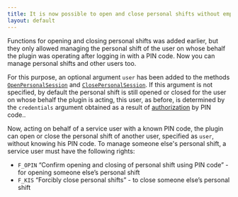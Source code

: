 ```yaml
---
title: It is now possible to open and close personal shifts without employee PIN codes
layout: default
---
```


Functions for opening and closing personal shifts was added earlier, but they only allowed managing the personal shift of the user on whose behalf the plugin was operating after logging in with a PIN code. Now you can manage personal shifts and other users too.

For this purpose, an optional argument `user` has been added to the methods [`OpenPersonalSession`](https://syrve.github.io/front.api.sdk/v7/html/M_Resto_Front_Api_IOperationService_OpenPersonalSession.htm) and [`ClosePersonalSession`](https://syrve.github.io/front.api.sdk/v7/html/M_Resto_Front_Api_IOperationService_ClosePersonalSession.htm). If this argument is not specified, by default the personal shift is still opened or closed for the user on whose behalf the plugin is acting, this user, as before, is determined by the `credentials` argument obtained as a result of [authorization](https://syrve.github.io/front.api.sdk/v7/html/M_Resto_Front_Api_IOperationService_AuthenticateByPin.htm) by PIN code..

Now, acting on behalf of a service user with a known PIN code, the plugin can open or close the personal shift of another user, specified as `user`, without knowing his PIN code. To manage someone else's personal shift, a service user must have the following rights:

- `F_OPIN` “Confirm opening and closing of personal shift using PIN code” - for opening someone else’s personal shift
- `F_KIS` “Forcibly close personal shifts” - to close someone else’s personal shift
